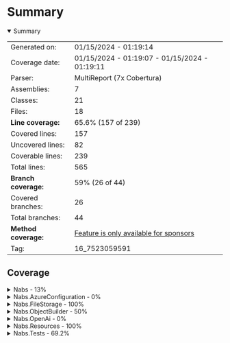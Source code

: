 # Summary
<details open><summary>Summary</summary>

|||
|:---|:---|
| Generated on: | 01/15/2024 - 01:19:14 |
| Coverage date: | 01/15/2024 - 01:19:07 - 01/15/2024 - 01:19:11 |
| Parser: | MultiReport (7x Cobertura) |
| Assemblies: | 7 |
| Classes: | 21 |
| Files: | 18 |
| **Line coverage:** | 65.6% (157 of 239) |
| Covered lines: | 157 |
| Uncovered lines: | 82 |
| Coverable lines: | 239 |
| Total lines: | 565 |
| **Branch coverage:** | 59% (26 of 44) |
| Covered branches: | 26 |
| Total branches: | 44 |
| **Method coverage:** | [Feature is only available for sponsors](https://reportgenerator.io/pro) |
| Tag: | 16_7523059591 |

</details>

## Coverage
<details><summary>Nabs - 13%</summary>

|**Name**|**Line**|**Branch**|
|:---|---:|---:|
|**Nabs**|**13%**|**20%**|
|Nabs.ReflectionExtensions|10%|14.2%|
|Nabs.StringExtensions|33.3%|33.3%|

</details>
<details><summary>Nabs.AzureConfiguration - 0%</summary>

|**Name**|**Line**|**Branch**|
|:---|---:|---:|
|**Nabs.AzureConfiguration**|**0%**|****|
|Nabs.AzureConfiguration.DependencyInversionExtensions|0%||

</details>
<details><summary>Nabs.FileStorage - 100%</summary>

|**Name**|**Line**|**Branch**|
|:---|---:|---:|
|**Nabs.FileStorage**|**100%**|****|
|Nabs.FileStorage.FileResponse|100%||

</details>
<details><summary>Nabs.ObjectBuilder - 50%</summary>

|**Name**|**Line**|**Branch**|
|:---|---:|---:|
|**Nabs.ObjectBuilder**|**50%**|****|
|Nabs.ObjectBuilder.PersistentEntityModel|100%||
|Nabs.ObjectBuilder.PersistentEntityProperty`1|0%||

</details>
<details><summary>Nabs.OpenAi - 0%</summary>

|**Name**|**Line**|**Branch**|
|:---|---:|---:|
|**Nabs.OpenAi**|**0%**|****|
|Nabs.OpenAi.OpenAiApiClient|0%||
|Nabs.OpenAi.OpenAiApiClientSettings|0%||

</details>
<details><summary>Nabs.Resources - 100%</summary>

|**Name**|**Line**|**Branch**|
|:---|---:|---:|
|**Nabs.Resources**|**100%**|**100%**|
|Nabs.Resources.EmbeddedResourceLoader|100%|100%|
|Nabs.Resources.ResourceInfo|100%||

</details>
<details><summary>Nabs.Tests - 69.2%</summary>

|**Name**|**Line**|**Branch**|
|:---|---:|---:|
|**Nabs.Tests**|**69.2%**|**85.7%**|
|Nabs.Tests.CommonTestDependencies|90%|75%|
|Nabs.Tests.Fixtures.SimpleTestFixture|100%||
|Nabs.Tests.Fixtures.TestConfigurationFixtureBase|0%||
|Nabs.Tests.Fixtures.TestFixtureBase|100%|50%|
|Nabs.Tests.FixtureTestBase`1|100%||
|Nabs.Tests.LoadEnumerableFromJsonDataAttribute`1|100%|100%|
|Nabs.Tests.LoadFromCsvDataAttribute`1|100%|100%|
|Nabs.Tests.ScenarioTheoryData`1|0%||
|Nabs.Tests.ScenarioWrapper`1|0%||
|Nabs.Tests.TheoryData|0%||
|Nabs.Tests.TheoryData`1|0%||

</details>
